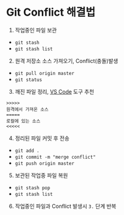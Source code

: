 # Git Conflict 해결법
1. 작업중인 파일 보관
  * `git stash`
  * `git stash list`
2. 원격 저장소 소스 가져오기, Conflict(충돌)발생
  * `git pull origin master`
  * `git status`
3. 깨진 파일 정리, [VS Code](https://code.visualstudio.com) 도구 추천

```
>>>>>
원격에서 가져온 소스
=====
로컬에 있는 소스
<<<<<
```
4. 정리된 파일 커밋 후 전송
  * `git add .`
  * `git commit -m "merge conflict"`
  * `git push origin master`
5. 보관된 작업중 파일 복원
  * `git stash pop`
  * `git stash list`
6. 작업중인 파일과 Conflict 발생시 `3.` 단계 반복
